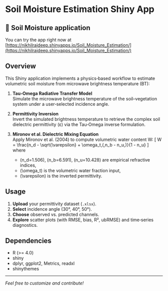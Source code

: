# Soil Moisture Estimation Shiny App

## 🔗 Soil Moisture application
You can try the app right now at  
[https://nikhilrajdeep.shinyapps.io/Soil_Moisture_Estimation/](https://nikhilrajdeep.shinyapps.io/Soil_Moisture_Estimation/)

## Overview
This Shiny application implements a physics‑based workflow to estimate volumetric soil moisture from microwave brightness temperature (BT):

1. **Tau‑Omega Radiative Transfer Model**  
   Simulate the microwave brightness temperature of the soil–vegetation system under a user‑selected incidence angle.

2. **Permittivity Inversion**  
   Invert the simulated brightness temperature to retrieve the complex soil dielectric permittivity (ε) via the Tau‑Omega inverse formulation.

3. **Mironov et al. Dielectric Mixing Equation**  
   Apply Mironov et al. (2004) to compute volumetric water content W:
   \[
     W = \frac{n_d - \sqrt{\varepsilon} + \omega_t\,(\,n_b - n_u\,)}{1 - n_u}
   \]
   where  
   - \(n_d=1.506\), \(n_b=6.591\), \(n_u=10.428\) are empirical refractive indices,  
   - \(\omega_t\) is the volumetric water fraction input,  
   - \(\varepsilon\) is the inverted permittivity.  

## Usage
1. **Upload** your permittivity dataset (`.xlsx`).  
2. **Select** incidence angle (30°, 40°, 50°).  
3. **Choose** observed vs. predicted channels.  
4. **Explore** scatter plots (with RMSE, bias, R², ubRMSE) and time‑series diagnostics.

## Dependencies
- R (>= 4.0)  
- shiny  
- dplyr, ggplot2, Metrics, readxl  
- shinythemes  

---
*Feel free to customize and contribute!*  
